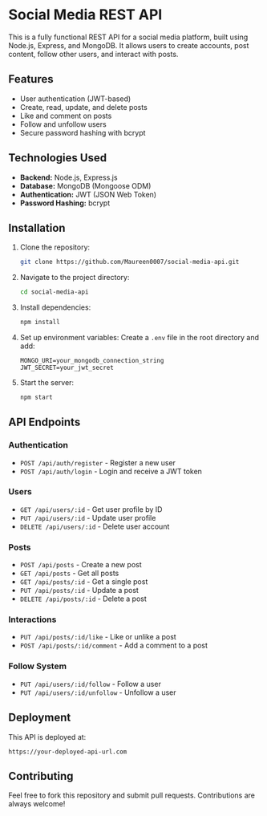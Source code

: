 # Social Media REST API

This is a fully functional REST API for a social media platform, built using Node.js, Express, and MongoDB. It allows users to create accounts, post content, follow other users, and interact with posts.

## Features

- User authentication (JWT-based)
- Create, read, update, and delete posts
- Like and comment on posts
- Follow and unfollow users
- Secure password hashing with bcrypt

## Technologies Used

- **Backend:** Node.js, Express.js
- **Database:** MongoDB (Mongoose ODM)
- **Authentication:** JWT (JSON Web Token)
- **Password Hashing:** bcrypt

## Installation

1. Clone the repository:
   ```bash
   git clone https://github.com/Maureen0007/social-media-api.git
   ```
2. Navigate to the project directory:
   ```bash
   cd social-media-api
   ```
3. Install dependencies:
   ```bash
   npm install
   ```
4. Set up environment variables:
   Create a `.env` file in the root directory and add:
   ```env
   MONGO_URI=your_mongodb_connection_string
   JWT_SECRET=your_jwt_secret
   ```
5. Start the server:
   ```bash
   npm start
   ```

## API Endpoints

### Authentication
- `POST /api/auth/register` - Register a new user
- `POST /api/auth/login` - Login and receive a JWT token

### Users
- `GET /api/users/:id` - Get user profile by ID
- `PUT /api/users/:id` - Update user profile
- `DELETE /api/users/:id` - Delete user account

### Posts
- `POST /api/posts` - Create a new post
- `GET /api/posts` - Get all posts
- `GET /api/posts/:id` - Get a single post
- `PUT /api/posts/:id` - Update a post
- `DELETE /api/posts/:id` - Delete a post

### Interactions
- `PUT /api/posts/:id/like` - Like or unlike a post
- `POST /api/posts/:id/comment` - Add a comment to a post

### Follow System
- `PUT /api/users/:id/follow` - Follow a user
- `PUT /api/users/:id/unfollow` - Unfollow a user

## Deployment
This API is deployed at:
```
https://your-deployed-api-url.com
```

## Contributing
Feel free to fork this repository and submit pull requests. Contributions are always welcome!




